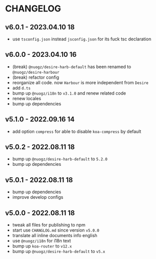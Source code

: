 # CHANGELOG

## v6.0.1 - 2023.04.10 18
* use `tsconfig.json` instead `jsconfig.json` for its fuck tsc declaration


## v6.0.0 - 2023.04.10 16
* (break) `@nuogz/desire-harb-default` has been renamed to `@nuogz/desire-harbour`
* (break) refactor config
* reorganize all code. now `Harbour` is more independent from `Desire`
* add `d.ts`
* bump up `@nuogz/i18n` to `v3.1.0` and renew related code
* renew locales
* bump up dependencies


## v5.1.0 - 2022.09.16 14
* add option `compress` for able to disable `koa-compress` by default


## v5.0.2 - 2022.08.11 18
* bump up `@nuogz/desire-harb-default` to `5.2.0`
* bump up dependencies


## v5.0.1 - 2022.08.11 18
* bump up dependencies
* improve develop configs


## v5.0.0 - 2022.08.11 18
* tweak all files for publishing to npm
* start use `CHANGLOG.md` since version `v5.0.0`
* translate all inline documents info english
* use `@nuogz/i18n` for i18n text
* bump up `koa-router` to `v12.x`
* bump up `@nuogz/desire-harb-default` to `v5.x`
